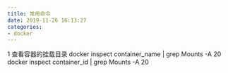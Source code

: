 ```yaml
---
title: 常用命令
date: 2019-11-26 16:13:27
categories:
- docker
---
```


1 查看容器的挂载目录
docker inspect container_name | grep Mounts -A 20
docker inspect container_id | grep Mounts -A 20

